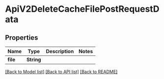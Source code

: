 # ApiV2DeleteCacheFilePostRequestData

## Properties

Name | Type | Description | Notes
------------ | ------------- | ------------- | -------------
**file** | **String** |  | 

[[Back to Model list]](../README.md#documentation-for-models) [[Back to API list]](../README.md#documentation-for-api-endpoints) [[Back to README]](../README.md)


